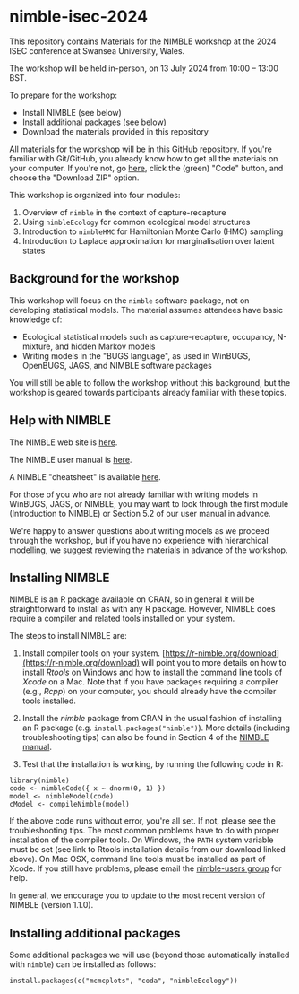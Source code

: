 # nimble-isec-2024

This repository contains Materials for the NIMBLE workshop at the 2024 ISEC conference at Swansea University, Wales.

The workshop will be held in-person, on 13 July 2024 from 10:00 – 13:00 BST.

To prepare for the workshop:

 - Install NIMBLE (see below)
 - Install additional packages (see below)
 - Download the materials provided in this repository

All materials for the workshop will be in this GitHub repository. If you're familiar with Git/GitHub, you already know how to get all the materials on your computer. If you're not, go [here](https://github.com/nimble-training/nimble-isec-2024), click the (green) "Code" button, and choose the "Download ZIP" option.

This workshop is organized into four modules:

1. Overview of `nimble` in the context of capture-recapture
2. Using `nimbleEcology` for common ecological model structures
3. Introduction to `nimbleHMC` for Hamiltonian Monte Carlo (HMC) sampling
4. Introduction to Laplace approximation for marginalisation over latent states

## Background for the workshop

This workshop will focus on the `nimble` software package, not on developing statistical models.  The material assumes attendees have basic knowledge of:

- Ecological statistical models such as capture-recapture, occupancy, N-mixture, and hidden Markov models
- Writing models in the "BUGS language", as used in WinBUGS, OpenBUGS, JAGS, and NIMBLE software packages

You will still be able to follow the workshop without this background, but the workshop is geared towards participants already familiar with these topics.

## Help with NIMBLE

The NIMBLE web site is [here](https://r-nimble.org).

The NIMBLE user manual is [here](https://r-nimble.org/html_manual/cha-welcome-nimble.html).

A NIMBLE "cheatsheet" is available [here](https://r-nimble.org/documentation).

For those of you who are not already familiar with writing models in WinBUGS, JAGS, or NIMBLE, you may want to look through the first module (Introduction to NIMBLE) or Section 5.2 of our user manual in advance.

We're happy to answer questions about writing models as we proceed through the workshop, but if you have no experience with hierarchical modelling, we suggest reviewing the materials in advance of the workshop.

## Installing NIMBLE

NIMBLE is an R package available on CRAN, so in general it will be straightforward to install as with any R package. However, NIMBLE does require a compiler and related tools installed on your system.

The steps to install NIMBLE are:

1. Install compiler tools on your system. [https://r-nimble.org/download](https://r-nimble.org/download) will point you to more details on how to install *Rtools* on Windows and how to install the command line tools of *Xcode* on a Mac. Note that if you have packages requiring a compiler (e.g., *Rcpp*) on your computer, you should already have the compiler tools installed.

2. Install the *nimble* package from CRAN in the usual fashion of installing an R package (e.g. `install.packages("nimble")`). More details (including troubleshooting tips) can also be found in Section 4 of the [NIMBLE manual](https://r-nimble.org/html_manual/cha-installing-nimble.html).

3) Test that the installation is working, by running the following code in R:

```
library(nimble)
code <- nimbleCode({ x ~ dnorm(0, 1) })
model <- nimbleModel(code)
cModel <- compileNimble(model)
```

If the above code runs without error, you're all set. If not, please see the troubleshooting tips.  The most common problems have to do with proper installation of the compiler tools.  On Windows, the `PATH` system variable must be set (see link to Rtools installation details from our download linked above).  On Mac OSX, command line tools must be installed as part of Xcode.  If you still have problems, please email the [nimble-users group](https://r-nimble.org/more/issues-and-groups) for help.

In general, we encourage you to update to the most recent version of NIMBLE (version 1.1.0).

## Installing additional packages

Some additional packages we will use (beyond those automatically installed with `nimble`) can be installed as follows:

```
install.packages(c("mcmcplots", "coda", "nimbleEcology"))
```

